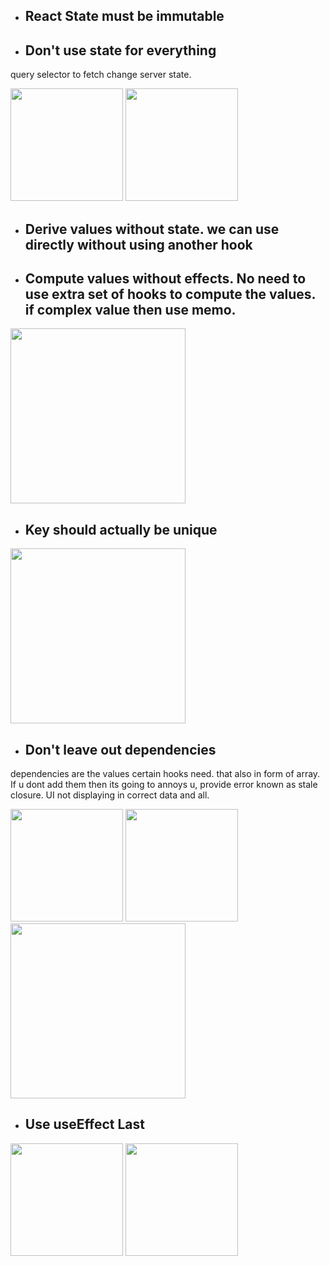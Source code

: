 * ## React State must be immutable

* ## Don't use state for everything

query selector to fetch change server state. 

<img height="180em" src="https://github.com/AdarshRazor/Interview_Prep/assets/33658792/466ce0ef-8cb1-4d5b-9a61-cdb2c12e470b">

<img height="180em" src="https://github.com/AdarshRazor/Interview_Prep/assets/33658792/215d0f9a-2635-4621-a083-dae1a6313f25">

* ## Derive values without state. we can use directly without using another hook

* ## Compute values without effects. No need to use extra set of hooks to compute the values. if complex value then use memo.
 
<img height="280em" src="https://github.com/AdarshRazor/Interview_Prep/assets/33658792/90687fcb-a60d-4801-8123-9d7433ce948f">

* ## Key should actually be unique

<img height="280em" src="https://github.com/AdarshRazor/Interview_Prep/assets/33658792/f041b9dd-479f-4388-b828-c306d7295354">

* ## Don't leave out dependencies

dependencies are the values certain hooks need. that also in form of array. If u dont add them then its going to annoys u, provide error known as stale closure. UI not displaying in correct data and all.

<img height="180em" src="https://github.com/AdarshRazor/Interview_Prep/assets/33658792/bffd96c2-dcd8-42f2-ab53-c5e362ef5f6b">

<img height="180em" src="https://github.com/AdarshRazor/Interview_Prep/assets/33658792/bfeddbaa-892a-48b2-9c46-6ad34e879a6d">

<img height="280em" src="https://github.com/AdarshRazor/Interview_Prep/assets/33658792/63d4c369-ca9e-4d04-9145-5a6289380d92">

* ## Use useEffect Last

<img height="180em" src="https://github.com/AdarshRazor/Interview_Prep/assets/33658792/53074424-a252-473b-807d-4c31a8485a34">

<img height="180em" src="https://github.com/AdarshRazor/Interview_Prep/assets/33658792/5f77b811-e0e1-4d7e-9ec3-3e900d6aee12">
